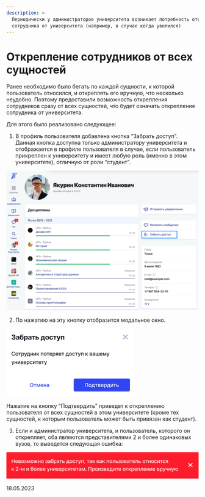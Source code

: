 ```yaml
---
description: >-
  Периодически у администраторов университета возникает потребность открепить
  сотрудника от университета (например, в случае когда уволился)
---
```


# Открепление сотрудников от всех сущностей

Ранее необходимо было бегать по каждой сущности, к которой пользователь относился, и откреплять его вручную, что несколько неудобно. Поэтому предоставили возможность открепления сотрудников сразу от всех сущностей, что будет означать открепление сотрудника от университета.

Для этого было реализовано следующее:

1. В профиль пользователя добавлена кнопка “Забрать доступ”. Данная кнопка доступна только администратору университета и отображается в профиле пользователя в случае, если пользователь прикреплен к университету и имеет любую роль (именно в этом университете), отличную от роли “студент”.

![](<../../.gitbook/assets/image (129).png>)

2. По нажатию на эту кнопку отобразится модальное окно.

![](<../../.gitbook/assets/image (19) (5).png>)

Нажатие на кнопку “Подтвердить” приведет к откреплению пользователя от всех сущностей в этом университете (кроме тех сущностей, к которым пользователь может быть привязан как студент).

3. Если и администратор университета, и пользователь, которого он открепляет, оба являются представителями 2 и более одинаковых вузов, то выведется следующая ошибка:

![](<../../.gitbook/assets/image (5) (3).png>)

18.05.2023
